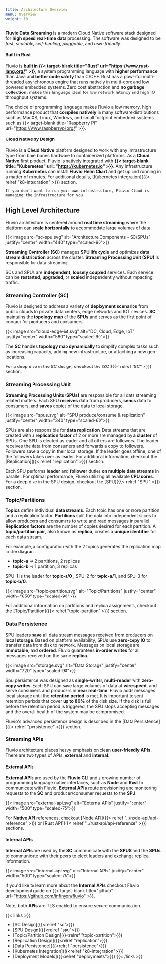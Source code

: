 ```yaml
---
title: Architecture Overview
menu: Overview
weight: 10
---
```


**Fluvio Data Streaming** is a modern Cloud Native software stack designed for **high speed real-time data** processing. The software was designed to be _fast_, _scalable_, _self-healing_, _pluggable_, and _user-friendly_.

#### Built in Rust

Fluvio is **built in {{< target-blank title="Rust" url="https://www.rust-lang.org/" >}}**, a system programming language with **higher performance** than Java and **better code safety** than C/C++. Rust has a powerful multi-threaded asynchronous engine that runs natively in multi-core and low powered embedded systems. Zero cost abstraction and **no garbage collection**, makes this language ideal for low network latency and high IO throughput systems.

The choice of programming language makes Fluvio a low memory, high performance product that **compiles natively** in many software distributions such as MacOS, Linux, Windows, and small footprint embedded systems such as {{< target-blank title="Raspberry Pi" url="https://www.raspberrypi.org/" >}}.

#### Cloud Native by Design

Fluvio is a **Cloud Native** platform designed to work with any infrastructure type from bare bones hardware to containerized platforms. As a **Cloud Native** first product, Fluvio is natively integrated with **{{< target-blank title="Kubernetes" url="https://kubernetes.io" >}}**. Any infrastructure running **Kubernetes** can install **Fluvio Helm Chart** and get up and running in a matter of minutes. For additional details, [Kubernetes integration]({{< relref "k8-integration" >}}) section. 

```If you don't want to run your own infrastructure, Fluvio Cloud is managing the infrastructure for you.```


## High Level Architecture

Fluvio architecture is centered around **real time streaming** where the platform can **scale horizontally** to accommodate large volumes of data.

{{< image src="sc-spu.svg" alt="Architecture Components - SC/SPUs" justify="center" width="440" type="scaled-90">}}

**Streaming Controller (SC)** manages **SPU life cycle** and optimizes **data stream distribution** across the cluster. **Streaming Processing Unit (SPU)** is responsible for data streaming.

SCs and SPUs are **independent**, **loosely coupled** services. Each service can be **restarted**, **upgraded**, or **scaled** independently without impacting traffic. 

 
### Streaming Controller (SC)

Fluvio is designed to address a variety of **deployment scenarios** from public clouds to private data centers, edge networks and IOT devices. **SC** maintains the **topology map** of the **SPUs** and serves as the first point of contact for producers and consumers.

{{< image src="cloud-edge-iot.svg" alt="DC, Cloud, Edge, IoT" justify="center" width="580" type="scaled-90">}}

The **SC** handles **topology map dynamically** to simplify complex tasks such as increasing capacity, adding new infrastructure, or attaching a new geo-locations.

For a deep dive in the SC design, checkout the [SC]({{< relref "SC" >}}) section.


### Streaming Processing Unit

**Streaming Processing Units (SPUs)** are responsible for all data streaming related matters. Each SPU **receives** data from producers, **sends** data to consumers, and **saves** copies of the data to local storage.

{{< image src="spus.svg" alt="SPU produce/consume & replication" justify="center" width="340" type="scaled-60">}}

SPUs are also responsible for **data replication**. Data streams that are created with a __replication factor__ of 2 or more are managed by __a cluster__ of SPUs. One SPU is elected as leader and all others are followers. The leader receives the data from consumers and forwards a copy to followers. Followers save a copy in their local storage. If the leader goes offline, one of the followers takes over as leader. For additional information, checkout the [Replication]({{< relref "replication" >}}) section.

Each SPU performs **leader** and **follower** duties **on multiple data streams** in parallel. For optimal performance, Fluvio utilizing all available **CPU cores**. 
For a deep dive in the SPU design, checkout the [SPU]({{< relref "SPU" >}}) section.

### Topic/Partitions

**Topics** define individual **data streams**. Each topic has one or more partition and a replication factor. **Partitions** split the data into independent slices to allow producers and consumers to write and read messages in parallel. **Replication factors** are the number of copies desired for each partition. A **topic/partition pair**, also known as **replica**, creates a **unique identifier** for each data stream.

For example, a configuration with the 2 topics generates the replication map in the diagram:

* **topic-a** => 2 partitions, 2 replicas 
* **topic-b** => 1 partition, 3 replicas

SPU-1 is the leader for **topic-a/0** , SPU-2 for **topic-a/1**, and SPU-3 for **topic-b/0**.

{{< image src="topic-partition.svg" alt="Topic/Partitions" justify="center" width="650" type="scaled-90">}}

For additional information on partitions and replica assignments, checkout the [Topic/Partition]({{< relref "topic-partition" >}}) section.


### Data Persistence

SPU leaders **save** all data stream messages received from producers on **local storage**. Based on platform availability, SPUs use **zero-copy IO** to transfer data from disk to network. Messages on local storage are **immutable**, and **ordered**. Fluvio guarantees **in-order writes** for all messages received on the same **replica**.

{{< image src="storage.svg" alt="Data Storage" justify="center" width="720" type="scaled-98">}}

Spu persistence was designed as **single-writer, multi-reader** with **zero-copy writes**. Each SPU can save large volumes of data at **wire speed**, and serve consumers and producers in **near real-time**.  Fluvio adds messages local storage until the **retention period** is met. It is important to sent retention periods that cover **up to 80%** of the disk size. If the disk is full before the retention period is triggered, the SPU stops accepting messages and the overall health of the system may be compromised.

Fluvio's advanced persistence design is described in the [Data Persistence]({{< relref "persistence" >}}) section.

### Streaming APIs

Fluvio architecture places heavy emphasis on clean **user-friendly APIs**. There are two types of APIs, **external** and **internal**. 

#### External APIs

**External APIs** are used by the **Fluvio CLI** and a growing number of programming language native interfaces, such as  **Node** and **Rust** to communicate with Fluvio. **External APIs** route provisioning and monitoring requests to the **SC** and producer/consumer requests to the **SPU**.

{{< image src="external-api.svg" alt="External APIs" justify="center" width="500" type="scaled-75">}}

For **Native API** references, checkout [Node API]({{< relref "../node-api/api-reference" >}}) or [Rust API]({{< relref "../rust-api/api-reference" >}}) sections.

#### Internal APIs

**Internal APIs** are used by the **SC** communicate with the **SPUS** and the **SPUs** to communicate with their peers to elect leaders and exchange replica information. 

{{< image src="internal-api.svg" alt="Internal APIs" justify="center" width="500" type="scaled-75">}}

If you'd like to learn more about the **Internal APIs** checkout Fluvio development guide on {{< target-blank title="github" url="https://github.com/infinyon/fluvio" >}}.

Note, both **APIs** are TLS enabled to ensure secure communication. 


{{< links >}}
* [SC Design]({{<relref "sc">}})
* [SPU Design]({{<relref "spu">}})
* [Topic/Partition Design]({{<relref "topic-partition">}})
* [Replication Design]({{<relref "replication">}})
* [Data Persistence]({{<relref "persistence">}})
* [Kubernetes Integration]({{<relref "k8-integration">}})
* [Deployment Models]({{<relref "deployments">}})
{{< /links >}} 
